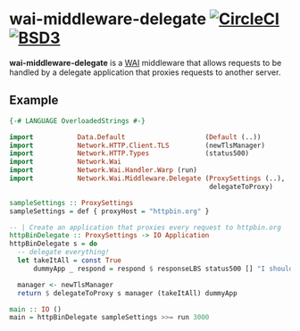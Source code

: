 # wai-middleware-delegate [![CircleCI](https://circleci.com/gh/adetokunbo/wai-middleware-delegate.svg?style=svg)](https://circleci.com/gh/adetokunbo/wai-middleware-delegate) [![BSD3](https://img.shields.io/badge/license-BSD3-green.svg?dummy)](https://github.com/adetokunbo/wai-middleware-delegate/blob/master/LICENSE)

__wai-middleware-delegate__ is a [WAI](https://hackage.haskell.org/package/wai) middleware that allows requests to be handled by a delegate application that proxies requests to another server.

## Example

```haskell
{-# LANGUAGE OverloadedStrings #-}

import           Data.Default                    (Default (..))
import           Network.HTTP.Client.TLS         (newTlsManager)
import           Network.HTTP.Types              (status500)
import           Network.Wai
import           Network.Wai.Handler.Warp (run)
import           Network.Wai.Middleware.Delegate (ProxySettings (..),
                                                  delegateToProxy)

sampleSettings :: ProxySettings
sampleSettings = def { proxyHost = "httpbin.org" }

-- | Create an application that proxies every request to httpbin.org
httpBinDelegate :: ProxySettings -> IO Application
httpBinDelegate s = do
  -- delegate everything!
  let takeItAll = const True
      dummyApp _ respond = respond $ responseLBS status500 [] "I should have been proxied"

  manager <- newTlsManager
  return $ delegateToProxy s manager (takeItAll) dummyApp

main :: IO ()
main = httpBinDelegate sampleSettings >>= run 3000

```
